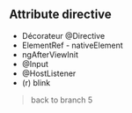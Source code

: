 ## Attribute directive
- Décorateur @Directive
- ElementRef - nativeElement
- ngAfterViewInit
- @Input
- @HostListener
- (r) blink

> back to branch 5
